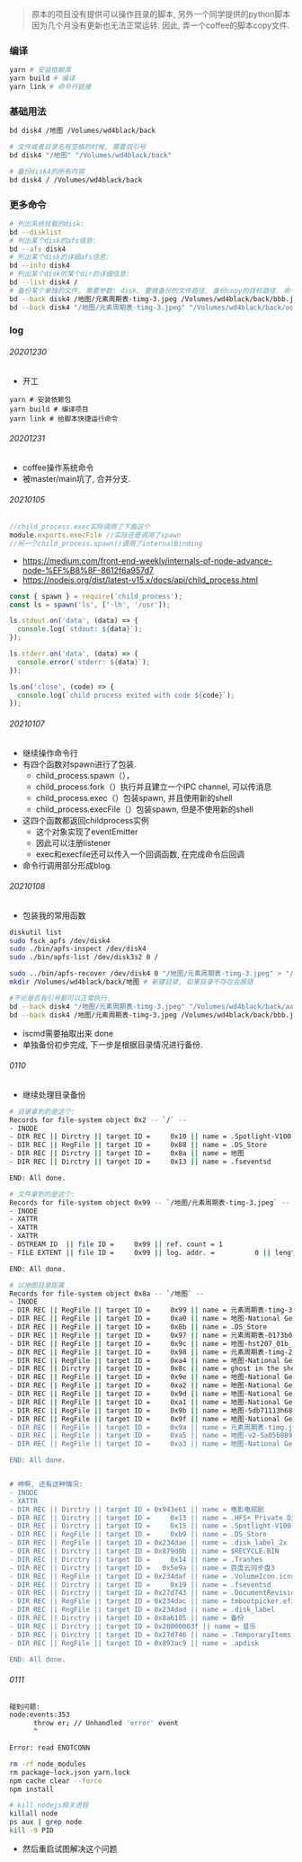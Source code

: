 > 原本的项目没有提供可以操作目录的脚本, 另外一个同学提供的python脚本因为几个月没有更新也无法正常运转. 因此, 弄一个coffee的脚本copy文件.

### 编译

```sh
yarn # 安装依赖库
yarn build # 编译
yarn link # 命令行链接
```

### 基础用法

```sh
bd disk4 /地图 /Volumes/wd4black/back

# 文件或者目录名有空格的时候, 需要双引号
bd disk4 "/地图" "/Volumes/wd4black/back"

# 备份disk4的所有内容
bd disk4 / /Volumes/wd4black/back
```

### 更多命令

```sh
# 列出系统挂载的disk: 
bd --disklist
# 列出某个disk的afs信息: 
bd --afs disk4
# 列出某个disk的详细afs信息: 
bd --info disk4
# 列出某个disk的某个dir的详细信息: 
bd --list disk4 /
# 备份某个单独的文件, 需要参数: disk, 要被备份的文件路径, 备份copy的目标路径. 命令行的引号不重要
bd --back disk4 /地图/元素周期表-timg-3.jpeg /Volumes/wd4black/back/bbb.jpeg
bd --back disk4 "/地图/元素周期表-timg-3.jpeg" "/Volumes/wd4black/back/ooo/xxx/xox/aaa.jpeg"
```

### log

###### 20201230

- 开工

```
yarn # 安装依赖包
yarn build # 编译项目
yarn link # 给脚本快捷运行命令
```

###### 20201231

- coffee操作系统命令
- 被master/main坑了, 合并分支.

###### 20210105

```js
//child_process.exec实际调用了下面这个
module.exports.execFile //实际还是调用了spawn
//另一个child_process.spawn()调用了internalBinding
```

- https://medium.com/front-end-weekly/internals-of-node-advance-node-%EF%B8%8F-8612f6a957d7
- https://nodejs.org/dist/latest-v15.x/docs/api/child_process.html

```js
const { spawn } = require('child_process');
const ls = spawn('ls', ['-lh', '/usr']);

ls.stdout.on('data', (data) => {
  console.log(`stdout: ${data}`);
});

ls.stderr.on('data', (data) => {
  console.error(`stderr: ${data}`);
});

ls.on('close', (code) => {
  console.log(`child process exited with code ${code}`);
});
```

###### 20210107

- 继续操作命令行
- 有四个函数对spawn进行了包装.
  - child_process.spawn（），
  - child_process.fork（）执行并且建立一个IPC channel, 可以传消息
  - child_process.exec（）包装spawn, 并且使用新的shell
  - child_process.execFile（）包装spawn, 但是不使用新的shell
- 这四个函数都返回childprocess实例
  - 这个对象实现了eventEmitter
  - 因此可以注册listener
  - exec和execfile还可以传入一个回调函数, 在完成命令后回调
- 命令行调用部分形成blog.

###### 20210108

- 包装我的常用函数

```sh
diskutil list
sudo fsck_apfs /dev/disk4
sudo ./bin/apfs-inspect /dev/disk4
sudo ./bin/apfs-list /dev/disk3s2 0 / 

sudo ../bin/apfs-recover /dev/disk4 0 "/地图/元素周期表-timg-3.jpeg" > "/Volumes/wd4black/back/地图/元素周期表-timg-3.jpeg"
mkdir /Volumes/wd4black/back/地图 # 新建目录, 如果目录不存在会报错

#不论是否有引号都可以正常执行.
bd --back disk4 "/地图/元素周期表-timg-3.jpeg" "/Volumes/wd4black/back/aaa.jpeg"
bd --back disk4 /地图/元素周期表-timg-3.jpeg /Volumes/wd4black/back/bbb.jpeg
```

- iscmd需要抽取出来 done
- 单独备份初步完成, 下一步是根据目录情况进行备份.

###### 0110

- 继续处理目录备份

```sh
# 目录拿到的是这个: 
Records for file-system object 0x2 -- `/` --
- INODE
- DIR REC || Dirctry || target ID =     0x10 || name = .Spotlight-V100
- DIR REC || RegFile || target ID =     0x88 || name = .DS_Store
- DIR REC || Dirctry || target ID =     0x8a || name = 地图
- DIR REC || Dirctry || target ID =     0x13 || name = .fseventsd

END: All done.

# 文件拿到的是这个: 
Records for file-system object 0x99 -- `/地图/元素周期表-timg-3.jpeg` --
- INODE
- XATTR
- XATTR
- XATTR
- DSTREAM ID  || file ID =     0x99 || ref. count = 1
- FILE EXTENT || file ID =     0x99 || log. addr. =          0 || length =   237568 B =    0x3a000 B =    58 blocks =    0x3a blocks || phys. block =    0x405d3

END: All done.

# 以地图目录距离
Records for file-system object 0x8a -- `/地图` --
- INODE
- DIR REC || RegFile || target ID =     0x99 || name = 元素周期表-timg-3.jpeg
- DIR REC || RegFile || target ID =     0xa0 || name = 地图-National Geographic Mars Reference Map.jp2
- DIR REC || RegFile || target ID =     0x8b || name = .DS_Store
- DIR REC || RegFile || target ID =     0x97 || name = 元素周期表-0173b05b768daca801218d32832f21.jpg@3000w_1l_0o_100sh.jpg
- DIR REC || RegFile || target ID =     0x9c || name = 地图-hst207_01b_pic.jpg
- DIR REC || RegFile || target ID =     0x98 || name = 元素周期表-timg-2.jpeg
- DIR REC || RegFile || target ID =     0xa4 || name = 地图-National Geographic World Satellite Map.jp2
- DIR REC || Dirctry || target ID =     0x8c || name = ghost in the shell
- DIR REC || RegFile || target ID =     0x9e || name = 地图-National Geographic Earth at Night Map.jp2
- DIR REC || RegFile || target ID =     0xa2 || name = 地图-National Geographic Universe Reference Map.jp2
- DIR REC || RegFile || target ID =     0x9d || name = 地图-National Geographic Antarctica Satellite Map.jpg
- DIR REC || RegFile || target ID =     0xa1 || name = 地图-National Geographic Milky Way Reference Map.jp2
- DIR REC || RegFile || target ID =     0x9b || name = 地图-5db71113h68962619fda1.jpeg
- DIR REC || RegFile || target ID =     0x9f || name = 地图-National Geographic Earth's Fractured Surface Map.jp2
- DIR REC || RegFile || target ID =     0x9a || name = 元素周期表-timg.jpeg
- DIR REC || RegFile || target ID =     0xa5 || name = 地图-v2-5a05688930961118ce12e8801ccfb6a2_r.jpg
- DIR REC || RegFile || target ID =     0xa3 || name = 地图-National Geographic World Physical Ocean Floor.jp2

END: All done.


# 神啊, 还有这种情况:
- INODE
- XATTR
- DIR REC || Dirctry || target ID = 0x943e61 || name = 电影电视剧
- DIR REC || Dirctry || target ID =     0x13 || name = .HFS+ Private Directory Data
- DIR REC || Dirctry || target ID =     0x15 || name = .Spotlight-V100
- DIR REC || RegFile || target ID =     0xb9 || name = .DS_Store
- DIR REC || RegFile || target ID = 0x234dae || name = .disk_label_2x
- DIR REC || Dirctry || target ID = 0x879d0b || name = $RECYCLE.BIN
- DIR REC || Dirctry || target ID =     0x14 || name = .Trashes
- DIR REC || Dirctry || target ID =   0x5e9a || name = 百度云同步盘3
- DIR REC || RegFile || target ID = 0x234daf || name = .VolumeIcon.icns
- DIR REC || Dirctry || target ID =     0x19 || name = .fseventsd
- DIR REC || Dirctry || target ID = 0x27d743 || name = .DocumentRevisions-V100
- DIR REC || RegFile || target ID = 0x234dac || name = tmbootpicker.efi
- DIR REC || RegFile || target ID = 0x234dad || name = .disk_label
- DIR REC || Dirctry || target ID = 0x8a6105 || name = 备份
- DIR REC || Dirctry || target ID = 0x20000003f || name = 音乐
- DIR REC || Dirctry || target ID = 0x27d746 || name = .TemporaryItems
- DIR REC || RegFile || target ID = 0x893ac9 || name = .apdisk

END: All done.
```

###### 0111

```sh
碰到问题: 
node:events:353
      throw er; // Unhandled 'error' event
      ^

Error: read ENOTCONN
```

```sh
rm -rf node_modules
rm package-lock.json yarn.lock
npm cache clear --force
npm install

# kill nodejs相关进程
killall node
ps aux | grep node
kill -9 PID
```

- 然后重启试图解决这个问题